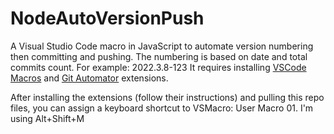 # NodeAutoVersionPush
A Visual Studio Code macro in JavaScript to automate version numbering then committing and pushing.
The numbering is based on date and total commits count.
For example: 2022.3.8-123
It requires installing [VSCode Macros](https://marketplace.visualstudio.com/items?itemName=EXCEEDSYSTEM.vscode-macros) and [Git Automator](https://marketplace.visualstudio.com/items?itemName=ivangabriele.vscode-git-add-and-commit) extensions.

After installing the extensions (follow their instructions) and pulling this repo files, you can assign a keyboard shortcut to VSMacro: User Macro 01.
I'm using Alt+Shift+M
